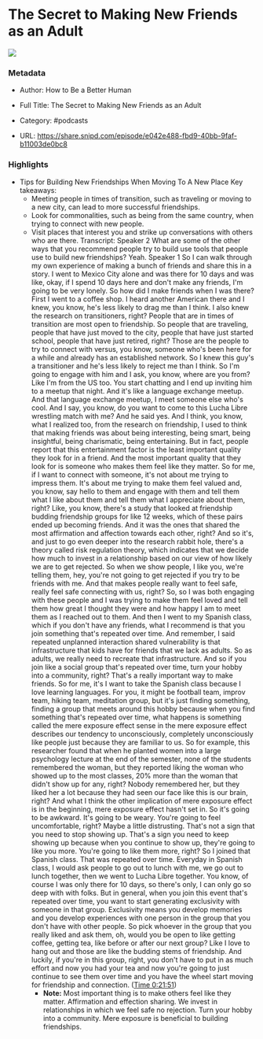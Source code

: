 # The Secret to Making New Friends as an Adult

![](https://wsrv.nl/?url=https%3A%2F%2Ff.prxu.org%2F357%2Fimages%2Ff505aaa0-3e26-4bd6-880a-910afb7b2cf5%2FTED_Better_Human_Logo_Tile_2400x2400.jpg&w=100&h=100)

### Metadata

- Author: How to Be a Better Human
- Full Title: The Secret to Making New Friends as an Adult
- Category: #podcasts



- URL: https://share.snipd.com/episode/e042e488-fbd9-40bb-9faf-b11003de0bc8

### Highlights

- Tips for Building New Friendships When Moving To A New Place
  Key takeaways:
  - Meeting people in times of transition, such as traveling or moving to a new city, can lead to more successful friendships.
  - Look for commonalities, such as being from the same country, when trying to connect with new people.
  - Visit places that interest you and strike up conversations with others who are there.
  Transcript:
  Speaker 2
  What are some of the other ways that you recommend people try to build use tools that people use to build new friendships? Yeah.
  Speaker 1
  So I can walk through my own experience of making a bunch of friends and share this in a story. I went to Mexico City alone and was there for 10 days and was like, okay, if I spend 10 days here and don't make any friends, I'm going to be very lonely. So how did I make friends when I was there? First I went to a coffee shop. I heard another American there and I knew, you know, he's less likely to drag me than I think. I also knew the research on transitioners, right? People that are in times of transition are most open to friendship. So people that are traveling, people that have just moved to the city, people that have just started school, people that have just retired, right? Those are the people to try to connect with versus, you know, someone who's been here for a while and already has an established network. So I knew this guy's a transitioner and he's less likely to reject me than I think. So I'm going to engage with him and I ask, you know, where are you from? Like I'm from the US too. You start chatting and I end up inviting him to a meetup that night. And it's like a language exchange meetup. And that language exchange meetup, I meet someone else who's cool. And I say, you know, do you want to come to this Lucha Libre wrestling match with me? And he said yes. And I think, you know, what I realized too, from the research on friendship, I used to think that making friends was about being interesting, being smart, being insightful, being charismatic, being entertaining. But in fact, people report that this entertainment factor is the least important quality they look for in a friend. And the most important quality that they look for is someone who makes them feel like they matter. So for me, if I want to connect with someone, it's not about me trying to impress them. It's about me trying to make them feel valued and, you know, say hello to them and engage with them and tell them what I like about them and tell them what I appreciate about them, right? Like, you know, there's a study that looked at friendship budding friendship groups for like 12 weeks, which of these pairs ended up becoming friends. And it was the ones that shared the most affirmation and affection towards each other, right? And so it's, and just to go even deeper into the research rabbit hole, there's a theory called risk regulation theory, which indicates that we decide how much to invest in a relationship based on our view of how likely we are to get rejected. So when we show people, I like you, we're telling them, hey, you're not going to get rejected if you try to be friends with me. And that makes people really want to feel safe, really feel safe connecting with us, right? So, so I was both engaging with these people and I was trying to make them feel loved and tell them how great I thought they were and how happy I am to meet them as I reached out to them. And then I went to my Spanish class, which if you don't have any friends, what I recommend is that you join something that's repeated over time. And remember, I said repeated unplanned interaction shared vulnerability is that infrastructure that kids have for friends that we lack as adults. So as adults, we really need to recreate that infrastructure. And so if you join like a social group that's repeated over time, turn your hobby into a community, right? That's a really important way to make friends. So for me, it's I want to take the Spanish class because I love learning languages. For you, it might be football team, improv team, hiking team, meditation group, but it's just finding something, finding a group that meets around this hobby because when you find something that's repeated over time, what happens is something called the mere exposure effect sense in the mere exposure effect describes our tendency to unconsciously, completely unconsciously like people just because they are familiar to us. So for example, this researcher found that when he planted women into a large psychology lecture at the end of the semester, none of the students remembered the woman, but they reported liking the woman who showed up to the most classes, 20% more than the woman that didn't show up for any, right? Nobody remembered her, but they liked her a lot because they had seen our face like this is our brain, right? And what I think the other implication of mere exposure effect is in the beginning, mere exposure effect hasn't set in. So it's going to be awkward. It's going to be weary. You're going to feel uncomfortable, right? Maybe a little distrusting. That's not a sign that you need to stop showing up. That's a sign you need to keep showing up because when you continue to show up, they're going to like you more. You're going to like them more, right? So I joined that Spanish class. That was repeated over time. Everyday in Spanish class, I would ask people to go out to lunch with me, we go out to lunch together, then we went to Lucha Libre together. You know, of course I was only there for 10 days, so there's only, I can only go so deep with with folks. But in general, when you join this event that's repeated over time, you want to start generating exclusivity with someone in that group. Exclusivity means you develop memories and you develop experiences with one person in the group that you don't have with other people. So pick whoever in the group that you really liked and ask them, oh, would you be open to like getting coffee, getting tea, like before or after our next group? Like I love to hang out and those are like the budding stems of friendship. And luckily, if you're in this group, right, you don't have to put in as much effort and now you had your tea and now you're going to just continue to see them over time and you have the wheel start moving for friendship and connection. ([Time 0:21:51](https://share.snipd.com/snip/ffed4fa0-718d-4098-b65c-43e66d34c9da))
    - **Note:** Most important thing is to make others feel like they matter. Affirmation and effection sharing. We invest in relationships in which we feel safe no rejection. Turn your hobby into a community. Mere exposure is beneficial to building friendships.
